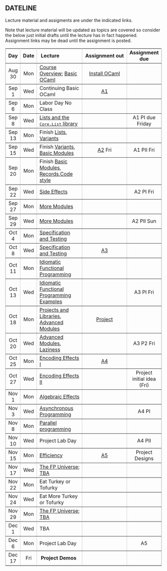 ## DATELINE

Lecture material and assigments are under the indicated links.  

Note that lecture material will be updated as topics are covered so consider the below just initial drafts until the lecture has in fact happened.  Assignment links may be dead until the assignment is posted.

<table class="date" width="100%" border="1" cellspacing="0" cellpadding="0" bordercolor="#CCCCCC">
        <tr> 
          <td width="8%"> 
            <div align="center" class="heading"><strong>Day</strong></div>
          </td>
          <td width="8%"> 
            <div align="center" class="heading"><strong>Date</strong></div>
          </td>
          <td width="30%"> 
            <div align="left" class="heading">&nbsp;<strong>Lecture</strong></div>
          </td>
            <td width="30%">
            <div align="center" class="heading"><strong>Assignment out</strong></div>
          </td>
          <td width="15%"> 
            <div align="center" class="heading"><strong>Assignment due</strong></div>
          </td>
        </tr>
        <tr> 
          <td width="8%"> 
            <div align="center" class="body">Aug 30</div>
          </td>
          <td width="8%"> 
            <div align="center" class="body">Mon</div>
          </td>
          <td width="30%"> 
            <div align="left" class="body"><a href="lecture/intro.html">Course Overview</a>; <a href="lecture/basic-ocaml.html">Basic OCaml</a>
	    </div>
          </td>
          <td width="30%"> 
            <div align="center" class="body"><a href="coding.html">Install OCaml</a>
	    </div>
          </td>
          <td width="15%"> 
            <div align="center" class="body">&nbsp;</div>
          </td>
        </tr>
        <tr> 
          <td width="8%"> 
            <div align="center" class="body">Sep 1</div>
          </td>
          <td width="8%"> 
            <div align="center" class="body">Wed</div>
          </td>
          <td width="30%"> 
            <div align="left" class="body">Continuing Basic OCaml
	    </div> 
          </td>
          <td width="30%"> 
            <div align="center" class="body"><a href="assignments/assignment1.html">A1</a></div>
          </td>
          <td width="15%"> 
            <div align="center" class="body">&nbsp;</div>
          </td>
        </tr>
        <tr> 
          <td width="8%"> 
            <div align="center" class="body">Sep 6</div>
          </td>
          <td width="8%"> 
            <div align="center" class="body">Mon</div>
          </td>
          <td width="30%"> 
            <div align="left" class="body">Labor Day No Class</div>
          </td>
          <td width="30%"> 
            <div align="center" class="body">&nbsp;</div>
          </td>
          <td width="15%"> 
            <div align="center" class="body">&nbsp;</div>
          </td>
        </tr>
        <tr> 
          <td width="8%"> 
            <div align="center" class="body">Sep 8</div>
          </td>
          <td width="8%"> 
            <div align="center" class="body">Wed</div>
          </td>
          <td width="30%"> 
            <div align="left" class="body"><a href="lecture/lists.html">Lists and the <tt>Core.List</tt> library</a></div>
          </td>
          <td width="30%"> 
            <div align="center" class="body">&nbsp;</div>
          </td>
          <td width="15%"> 
            <div align="center" class="body">A1 PI due Friday</div>
          </td>
        </tr>
        <tr> 
          <td width="8%"> 
            <div align="center" class="body">Sep 13</div>
          </td>
          <td width="8%"> 
            <div align="center" class="body">Mon</div>
          </td>
          <td width="30%"> 
            <div align="left" class="body">Finish <a href="lecture/lists.html">Lists</a>,  <a href="lecture/variants.html">Variants</a></div>
          </td>
          <td width="30%"> 
            <div align="center" class="body">&nbsp;</div>
          </td>
          <td width="15%"> 
            <div align="center" class="body">&nbsp;</div>
          </td>
        </tr>
        <tr> 
          <td width="8%"> 
            <div align="center" class="body">Sep 15</div>
          </td>
          <td width="8%"> 
            <div align="center" class="body">Wed</div>
          </td>
          <td width="30%"> 
            <div align="left" class="body"> Finish <a href="lecture/variants.html">Variants</a>, <a href="lecture/basic-modules.html">Basic Modules</a></div>
          </td>
          <td width="30%"> 
            <div align="center" class="body"><a href="assignments/assignment2.html">A2</a> Fri</div>
          </td>
          <td width="15%"> 
            <div align="center" class="body">A1 PII Fri</div>
          </td>
        </tr>
        <tr> 
          <td width="8%"> 
            <div align="center" class="body">Sep 20</div>
          </td>
          <td width="8%"> 
            <div align="center" class="body">Mon</div>
          </td>
          <td width="30%"> 
            <div align="left" class="body">Finish <a href="lecture/basic-modules.html">Basic Modules</a>, <a href="lecture/records.html">Records</a>,<a href="style-guide.html">Code style</a></div>
          </td>
          <td width="30%"> 
            <div align="center" class="body">&nbsp;</div>
          </td>
          <td width="15%"> 
            <div align="center" class="body">&nbsp;</div>
          </td>
        </tr>
        <tr> 
          <td width="8%"> 
            <div align="center" class="body">Sep 22</div>
          </td>
          <td width="8%"> 
            <div align="center" class="body">Wed</div>
          </td>
          <td width="30%"> 
            <div align="left" class="body"><a href="lecture/side-effects.html">Side Effects</a></div>
          </td>
          <td width="30%"> 
            <div align="center" class="body">&nbsp;</div>
          </td>
          <td width="15%"> 
            <div align="center" class="body">A2 PI Fri</div>
          </td>
        </tr>
        <tr> 
          <td width="8%"> 
            <div align="center" class="body">Sep 27</div>
          </td>
          <td width="8%"> 
            <div align="center" class="body">Mon</div>
          </td>
          <td width="30%"> 
            <div align="left" class="body"><a href="lecture/more-modules.html">More Modules</a></div>
          </td>
          <td width="30%"> 
            <div align="center" class="body">&nbsp;</div>
          </td>
          <td width="15%"> 
            <div align="center" class="body">&nbsp;</div>
          </td>
        </tr>
        <tr> 
          <td width="8%"> 
            <div align="center" class="body">Sep 29</div>
          </td>
          <td width="8%"> 
            <div align="center" class="body">Wed</div>
          </td>
          <td width="30%"> 
            <div align="left" class="body"><a href="lecture/more-modules.html">More Modules</a></div>
          </td>
          <td width="30%"> 
            <div align="center" class="body">&nbsp;</div>
          </td>
          <td width="15%"> 
            <div align="center" class="body">A2 PII Sun</div>
          </td>
        </tr>
        <tr> 
          <td width="8%"> 
            <div align="center" class="body">Oct 4</div>
          </td>
          <td width="8%"> 
            <div align="center" class="body">Mon</div>
          </td>
          <td width="30%"> 
            <div align="left" class="body"><a href="lecture/specification-test.html">Specification and Testing</a></div>
          </td>
          <td width="30%"> 
            <div align="center" class="body">&nbsp;</div>
          </td>
          <td width="15%"> 
            <div align="center" class="body">&nbsp;</div>
          </td>
        </tr>
        <tr> 
          <td width="8%"> 
            <div align="center" class="body">Oct 8</div>
          </td>
          <td width="8%"> 
            <div align="center" class="body">Wed</div>
          </td>
          <td width="30%"> 
            <div align="left" class="body"><a href="lecture/specification-test.html">Specification and Testing</a></div>
          </td>
          <td width="30%"> 
            <div align="center" class="body"><a href="assignments/assignment3.html">A3</a></div>
          </td>
          <td width="15%"> 
            <div align="center" class="body">&nbsp;</div>
          </td>
        </tr>
       <tr> 
          <td width="8%"> 
            <div align="center" class="body">Oct 11</div>
          </td>
          <td width="8%"> 
            <div align="center" class="body">Mon</div>
          </td>
          <td width="30%"> 
            <div align="left" class="body"><a href="lecture/idiomatic-fp.html">Idiomatic Functional Programming</a></div>
          </td>
          <td width="30%"> 
            <div align="center" class="body">&nbsp;</div>
          </td>
          <td width="15%"> 
            <div align="center" class="body">&nbsp;</div>
          </td>
        </tr>
       <tr> 
          <td width="8%"> 
            <div align="center" class="body">Oct 13</div>
          </td>
          <td width="8%"> 
            <div align="center" class="body">Wed</div>
          </td>
          <td width="30%"> 
            <div align="left" class="body"><a href="lecture/idiomatic-fp.html#examples">Idiomatic Functional Programming Examples</a></div>
          </td>
          <td width="30%"> 
            <div align="center" class="body">&nbsp;</div>
          </td>
          <td width="15%"> 
            <div align="center" class="body">A3 PI Fri</div>
          </td>
        </tr>
        <tr> 
          <td width="8%"> 
            <div align="center" class="body">Oct 18</div>
          </td>
          <td width="8%"> 
            <div align="center" class="body">Mon</div>
          </td>
          <td width="30%"> 
            <div align="left" class="body"><a href="assignments/project.html">Projects and Libraries</a>, <a href="lecture/advanced_modules.ml">Advanced Modules</a></div>
          </td>
          <td width="30%"> 
            <div align="center" class="body"><a href="assignments/project.html">Project</a></div>
          </td>
          <td width="15%"> 
            <div align="center" class="body">&nbsp;</div>
          </td>
        </tr>
        <tr> 
          <td width="8%"> 
            <div align="center" class="body">Oct 20</div>
          </td>
          <td width="8%"> 
            <div align="center" class="body">Wed</div>
          </td>
          <td width="30%"> 
            <div align="left" class="body"><a href="lecture/advanced_modules.ml">Advanced Modules</a>, <a href="lecture/lazy.html">Laziness</a></div>
          </td>
          <td width="30%"> 
            <div align="center" class="body">&nbsp;</div>
          </td>
          <td width="15%"> 
            <div align="center" class="body">A3 P2 Fri</div>
          </td>
        </tr>
        <tr> 
          <td width="8%"> 
            <div align="center" class="body">Oct 25</div>
          </td>
          <td width="8%"> 
            <div align="center" class="body">Mon</div>
          </td>
          <td width="30%"> 
            <div align="left" class="body"><a href="lecture/encoding-effects.ml">Encoding Effects I</a></div>
          </td>
          <td width="30%"> 
            <div align="center" class="body"><a href="assignments/assignment4.html">A4</a></div>
          </td>
          <td width="15%"> 
            <div align="center" class="body">&nbsp;</div>
          </td>
        </tr>
        <tr> 
          <td width="8%"> 
            <div align="center" class="body">Oct 27</div>
          </td>
          <td width="8%"> 
            <div align="center" class="body">Wed</div>
          </td>
          <td width="30%"> 
            <div align="left" class="body"><a href="lecture/encoding-effects.ml">Encoding Effects II</a></div>
          </td>
          <td width="30%"> 
            <div align="center" class="body">&nbsp;</div>
          </td>
          <td width="15%"> 
            <div align="center" class="body">Project initial idea (Fri)</div>
          </td>
        </tr>
        <tr> 
          <td width="8%"> 
            <div align="center" class="body">Nov 1</div>
          </td>
          <td width="8%"> 
            <div align="center" class="body">Mon</div>
          </td>
          <td width="30%"> 
            <div align="left" class="body"><a href="lecture/algebraic-effects.html">Algebraic Effects</a></div>
          </td>
          <td width="30%"> 
            <div align="center" class="body">&nbsp;</div>
          </td>
          <td width="15%"> 
            <div align="center" class="body">&nbsp;</div>
          </td>
        </tr>
        <tr> 
          <td width="8%"> 
            <div align="center" class="body">Nov 3</div>
          </td>
          <td width="8%"> 
            <div align="center" class="body">Wed</div>
          </td>
          <td width="30%"> 
            <div align="left" class="body"><a href="lecture/async.html">Asynchronous Programming</a></div>
          </td>	
          <td width="30%"> 
            <div align="center" class="body">&nbsp;</div>
          </td>
          <td width="15%"> 
            <div align="center" class="body">A4 PI</div>
          </td>
        </tr>
        <tr> 
          <td width="8%"> 
            <div align="center" class="body">Nov 8</div>
          </td>
          <td width="8%"> 
            <div align="center" class="body">Mon</div>
          </td>
          <td width="30%"> 
            <div align="left" class="body"><a href="lecture/parallel.html">Parallel programming</a></div>
          </td>
          <td width="30%"> 
            <div align="center" class="body">&nbsp;<div>
          </td>
          <td width="15%"> 
            <div align="center" class="body">&nbsp;</div>
          </td>
        </tr>
        <tr> 
          <td width="8%"> 
            <div align="center" class="body">Nov 10</div>
          </td>
          <td width="8%"> 
            <div align="center" class="body">Wed</div>
          </td>
          <td width="30%"> 
            <div align="left" class="body">Project Lab Day</div>
          </td>
          <td width="30%"> 
            <div align="center" class="body">&nbsp;</div>
          </td>
          <td width="15%"> 
            <div align="center" class="body">A4 PII</div>
          </td>
        </tr>
        <tr> 
          <td width="8%"> 
            <div align="center" class="body">Nov 15</div>
          </td>
          <td width="8%"> 
            <div align="center" class="body">Mon</div>
          </td>
          <td width="30%"> 
            <div align="left" class="body"><a href="lecture/efficiency.html">Efficiency</a></div>
          </td>
          <td width="30%"> 
            <div align="center" class="body"><a href="assignments/assignment5.html">A5</a></div>
          </td>
          <td width="15%"> 
            <div align="center" class="body">Project Designs</div>
          </td>
        </tr>
        <tr> 
          <td width="8%"> 
            <div align="center" class="body">Nov 17</div>
          </td>
          <td width="8%"> 
            <div align="center" class="body">Wed</div>
          </td>
          <td width="30%"> 
            <div align="left" class="body"><a href="lecture/fp-universe.html">The FP Universe</a>; <a href="">TBA</a></div>
          </td>
          <td width="30%"> 
            <div align="center" class="body">&nbsp;</div>
          </td>
          <td width="15%"> 
            <div align="center" class="body">&nbsp;</div>
          </td>
        </tr>
        <tr> 
          <td width="8%"> 
            <div align="center" class="body">Nov 22</div>
          </td>
          <td width="8%"> 
            <div align="center" class="body">Mon</div>
          </td>
          <td width="30%"> 
            <div align="left" class="body">Eat Turkey or Tofurky</div>
          </td>
          <td width="30%"> 
            <div align="center" class="body">&nbsp;</div>
          </td>
          <td width="15%"> 
            <div align="center" class="body">&nbsp;</div>
          </td>
        </tr>
        <tr> 
          <td width="8%"> 
            <div align="center" class="body">Nov 24</div>
          </td>
          <td width="8%"> 
            <div align="center" class="body">Wed</div>
          </td>
          <td width="30%"> 
            <div align="left" class="body">Eat More Turkey or Tofurky</div>
          </td>
          <td width="30%"> 
            <div align="center" class="body">&nbsp;</div>
          </td>
          <td width="15%"> 
            <div align="center" class="body">&nbsp;</div>
          </td>
        </tr>
        <tr> 
          <td width="8%"> 
            <div align="center" class="body">Nov 29</div>
          </td>
          <td width="8%"> 
            <div align="center" class="body">Mon</div>
          </td>
          <td width="30%"> 
            <div align="left" class="body"><a href="lecture/fp-universe.html">The FP Universe</a>; <a href="TBA">TBA</a></div>
          </td>
          <td width="30%"> 
            <div align="center" class="body">&nbsp;</div>
          </td>
          <td width="15%"> 
            <div align="center" class="body">&nbsp;</div>
          </td>
        </tr>
        <tr> 
          <td width="8%"> 
            <div align="center" class="body">Dec 1</div>
          </td>
          <td width="8%"> 
            <div align="center" class="body">Wed</div>
          </td>
          <td width="30%"> 
            <div align="left" class="body">TBA</div>
          </td>
          <td width="30%"> 
            <div align="center" class="body">&nbsp;</div>
          </td>
          <td width="15%"> 
            <div align="center" class="body">&nbsp;</div>
          </td>
        </tr>        
        <tr> 
          <td width="8%"> 
            <div align="center" class="body">Dec 6</div>
          </td>
          <td width="8%"> 
            <div align="center" class="body">Mon</div>
          </td>
          <td width="30%"> 
            <div align="left" class="body">Project Lab Day</div>
          </td>
          <td width="30%"> 
            <div align="center" class="body">&nbsp;</div>
          </td>
          <td width="15%"> 
            <div align="center" class="body">A5</div>
          </td>
        </tr>
	<tr> 
          <td width="8%"> 
            <div align="center" class="body">Dec 17</div>
          </td>
          <td width="8%"> 
            <div align="center" class="body">Fri</div>
          </td>
          <td width="30%"> 
            <div align="left" class="body">&nbsp;<strong>Project Demos</strong></div>
          </td>
          <td width="30%"> 
            <div align="center" class="body">&nbsp;</div>
          </td>
          <td width="15%"> 
            <div align="center" class="body">&nbsp;</div>
          </td>
        </tr>
</table>



